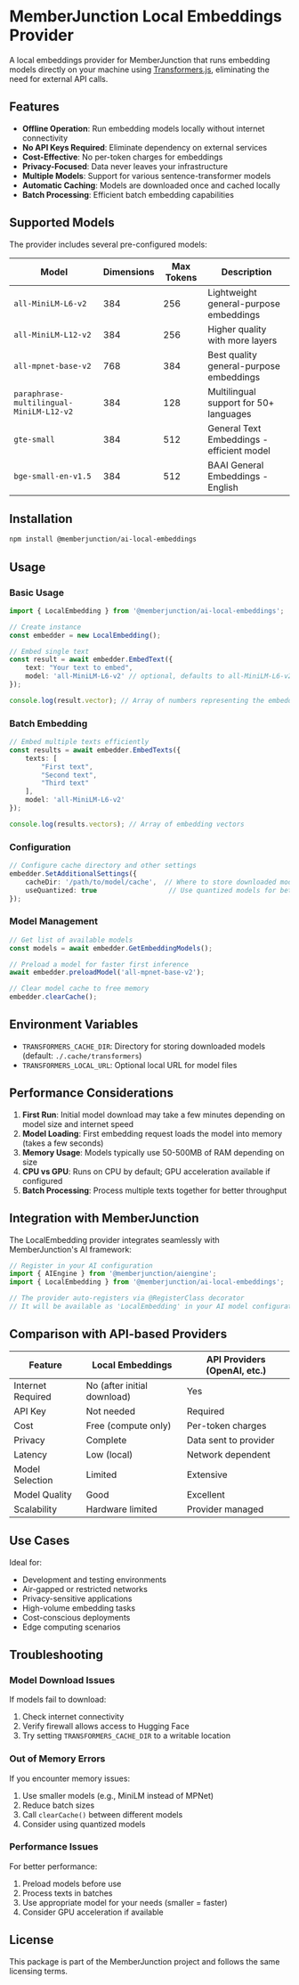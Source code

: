 # MemberJunction Local Embeddings Provider

A local embeddings provider for MemberJunction that runs embedding models directly on your machine using [Transformers.js](https://github.com/xenova/transformers.js), eliminating the need for external API calls.

## Features

- **Offline Operation**: Run embedding models locally without internet connectivity
- **No API Keys Required**: Eliminate dependency on external services
- **Cost-Effective**: No per-token charges for embeddings
- **Privacy-Focused**: Data never leaves your infrastructure
- **Multiple Models**: Support for various sentence-transformer models
- **Automatic Caching**: Models are downloaded once and cached locally
- **Batch Processing**: Efficient batch embedding capabilities

## Supported Models

The provider includes several pre-configured models:

| Model | Dimensions | Max Tokens | Description |
|-------|------------|------------|-------------|
| `all-MiniLM-L6-v2` | 384 | 256 | Lightweight general-purpose embeddings |
| `all-MiniLM-L12-v2` | 384 | 256 | Higher quality with more layers |
| `all-mpnet-base-v2` | 768 | 384 | Best quality general-purpose embeddings |
| `paraphrase-multilingual-MiniLM-L12-v2` | 384 | 128 | Multilingual support for 50+ languages |
| `gte-small` | 384 | 512 | General Text Embeddings - efficient model |
| `bge-small-en-v1.5` | 384 | 512 | BAAI General Embeddings - English |

## Installation

```bash
npm install @memberjunction/ai-local-embeddings
```

## Usage

### Basic Usage

```typescript
import { LocalEmbedding } from '@memberjunction/ai-local-embeddings';

// Create instance
const embedder = new LocalEmbedding();

// Embed single text
const result = await embedder.EmbedText({
    text: "Your text to embed",
    model: 'all-MiniLM-L6-v2' // optional, defaults to all-MiniLM-L6-v2
});

console.log(result.vector); // Array of numbers representing the embedding
```

### Batch Embedding

```typescript
// Embed multiple texts efficiently
const results = await embedder.EmbedTexts({
    texts: [
        "First text",
        "Second text",
        "Third text"
    ],
    model: 'all-MiniLM-L6-v2'
});

console.log(results.vectors); // Array of embedding vectors
```

### Configuration

```typescript
// Configure cache directory and other settings
embedder.SetAdditionalSettings({
    cacheDir: '/path/to/model/cache',  // Where to store downloaded models
    useQuantized: true                  // Use quantized models for better performance
});
```

### Model Management

```typescript
// Get list of available models
const models = await embedder.GetEmbeddingModels();

// Preload a model for faster first inference
await embedder.preloadModel('all-mpnet-base-v2');

// Clear model cache to free memory
embedder.clearCache();
```

## Environment Variables

- `TRANSFORMERS_CACHE_DIR`: Directory for storing downloaded models (default: `./.cache/transformers`)
- `TRANSFORMERS_LOCAL_URL`: Optional local URL for model files

## Performance Considerations

1. **First Run**: Initial model download may take a few minutes depending on model size and internet speed
2. **Model Loading**: First embedding request loads the model into memory (takes a few seconds)
3. **Memory Usage**: Models typically use 50-500MB of RAM depending on size
4. **CPU vs GPU**: Runs on CPU by default; GPU acceleration available if configured
5. **Batch Processing**: Process multiple texts together for better throughput

## Integration with MemberJunction

The LocalEmbedding provider integrates seamlessly with MemberJunction's AI framework:

```typescript
// Register in your AI configuration
import { AIEngine } from '@memberjunction/aiengine';
import { LocalEmbedding } from '@memberjunction/ai-local-embeddings';

// The provider auto-registers via @RegisterClass decorator
// It will be available as 'LocalEmbedding' in your AI model configurations
```

## Comparison with API-based Providers

| Feature | Local Embeddings | API Providers (OpenAI, etc.) |
|---------|------------------|------------------------------|
| Internet Required | No (after initial download) | Yes |
| API Key | Not needed | Required |
| Cost | Free (compute only) | Per-token charges |
| Privacy | Complete | Data sent to provider |
| Latency | Low (local) | Network dependent |
| Model Selection | Limited | Extensive |
| Model Quality | Good | Excellent |
| Scalability | Hardware limited | Provider managed |

## Use Cases

Ideal for:
- Development and testing environments
- Air-gapped or restricted networks
- Privacy-sensitive applications
- High-volume embedding tasks
- Cost-conscious deployments
- Edge computing scenarios

## Troubleshooting

### Model Download Issues
If models fail to download:
1. Check internet connectivity
2. Verify firewall allows access to Hugging Face
3. Try setting `TRANSFORMERS_CACHE_DIR` to a writable location

### Out of Memory Errors
If you encounter memory issues:
1. Use smaller models (e.g., MiniLM instead of MPNet)
2. Reduce batch sizes
3. Call `clearCache()` between different models
4. Consider using quantized models

### Performance Issues
For better performance:
1. Preload models before use
2. Process texts in batches
3. Use appropriate model for your needs (smaller = faster)
4. Consider GPU acceleration if available

## License

This package is part of the MemberJunction project and follows the same licensing terms.
